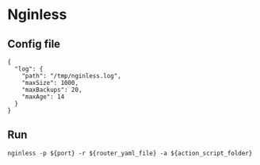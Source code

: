 # Nginless

## Config file

```
{
  "log": {
    "path": "/tmp/nginless.log",
    "maxSize": 1000,
    "maxBackups": 20,
    "maxAge": 14
  }
}
```

## Run

```
nginless -p ${port} -r ${router_yaml_file} -a ${action_script_folder}
```
